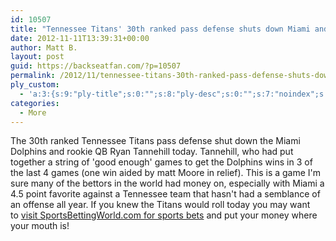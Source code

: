 ```yaml
---
id: 10507
title: "Tennessee Titans' 30th ranked pass defense shuts down Miami and Ryan Tannehill"
date: 2012-11-11T13:39:31+00:00
author: Matt B.
layout: post
guid: https://backseatfan.com/?p=10507
permalink: /2012/11/tennessee-titans-30th-ranked-pass-defense-shuts-down-miami-and-ryan-tannehill/
ply_custom:
  - 'a:3:{s:9:"ply-title";s:0:"";s:8:"ply-desc";s:0:"";s:7:"noindex";s:0:"";}'
categories:
  - More
---
```


<div class="entry">
  <p>
    The 30th ranked Tennessee Titans pass defense shut down the Miami Dolphins and rookie QB Ryan Tannehill today. Tannehill, who had put together a string of 'good enough' games to get the Dolphins wins in 3 of the last 4 games (one win aided by matt Moore in relief). This is a game I'm sure many of the bettors in the world had money on, especially with Miami a 4.5 point favorite against a Tennessee team that hasn't had a semblance of an offense all year. If you knew the Titans would roll today you may want to <a href="http://www.sportsbettingworld.com/home/">visit SportsBettingWorld.com for sports bets</a> and put your money where your mouth is!
  </p>
</div>
